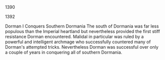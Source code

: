 1390


1392



Dorman I Conquers Southern Dormania
The south of Dormania was far less populous than the Imperial heartland but nevertheless provided the first stiff resistance Dorman encountered.  Malidal in particular was ruled by a powerful and intelligent archmage who successfully countered many of Dorman's attempted tricks.  Nevertheless Dorman was successful over only a couple of years in conquering all of southern Dormania.